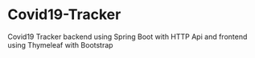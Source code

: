 # Covid19-Tracker
Covid19 Tracker backend using Spring Boot with HTTP Api and frontend using Thymeleaf with Bootstrap
